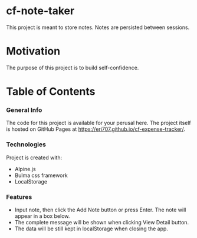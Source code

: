 # cf-note-taker
This project is meant to store notes. Notes are persisted between sessions. 

# Motivation
The purpose of this project is to build self-confidence.

# Table of Contents
### General Info 
The code for this project is available for your perusal here. The project itself is hosted on GitHub Pages at https://eri707.github.io/cf-expense-tracker/.

### Technologies
Project is created with:
* Alpine.js
* Bulma css framework
* LocalStorage

### Features
* Input note, then click the Add Note button or press Enter. The note will appear in a box below.
* The complete message will be shown when clicking View Detail button.
* The data will be still kept in localStorage when closing the app.


